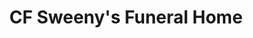 ---
title: "CF Sweeny's Funeral Home"
url: /bridgewater/cf-sweenys-funeral-home/
shop: Bestattungen
---